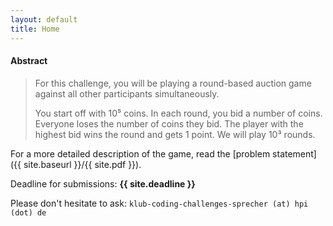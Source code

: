 ```yaml
---
layout: default
title: Home
---
```


#### Abstract

> For this challenge, you will be playing a round-based auction game against all
other participants simultaneously.
>
> You start off with 10⁵ coins. In each round, you bid a number of coins. Everyone loses the number of coins they bid.
The player with the highest bid wins the round and gets 1 point.
We will play 10³ rounds.

For a more detailed description of the game, read the [problem statement]({{ site.baseurl }}/{{ site.pdf }}).

Deadline for submissions: **{{ site.deadline }}**

Please don't hesitate to ask: `klub-coding-challenges-sprecher (at) hpi (dot) de`
